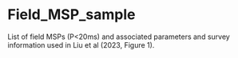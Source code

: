 # Field_MSP_sample
List of field MSPs (P<20ms) and associated parameters and survey information used in Liu et al (2023, Figure 1).
